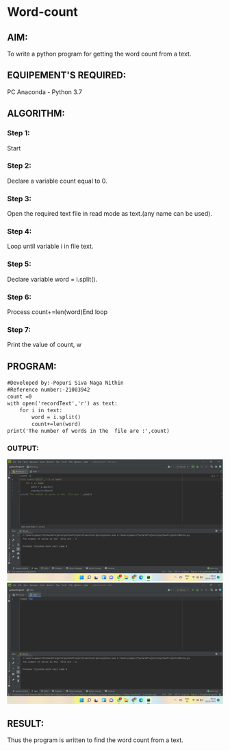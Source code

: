 # Word-count
## AIM:
To write a python program for getting the word count from a text.
## EQUIPEMENT'S REQUIRED: 
PC
Anaconda - Python 3.7
## ALGORITHM: 
### Step 1:
Start

### Step 2:
Declare a variable count equal to 0. 
 
### Step 3:
Open the required text file in read mode as text.(any name can be used).

### Step 4:
Loop until variable i in file text.   

### Step 5:
Declare variable word = i.split().

### Step 6:
Process count+=len(word)End loop

### Step 7:
Print the value of count, w

## PROGRAM:
```
#Developed by:-Popuri Siva Naga Nithin
#Reference number:-21003942
count =0
with open('recordText','r') as text:
    for i in text:
        word = i.split()
        count+=len(word)
print('The number of words in the  file are :',count)
```

### OUTPUT:
![githublogo](word.png)
![githublogo](word1.png)



## RESULT:
Thus the program is written to find the word count from a text.
